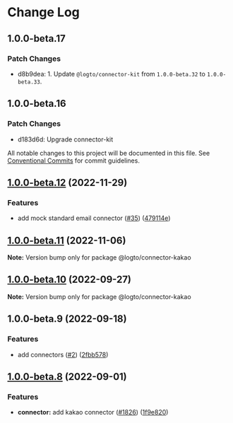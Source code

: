 # Change Log

## 1.0.0-beta.17

### Patch Changes

- d8b9dea: 1. Update `@logto/connector-kit` from `1.0.0-beta.32` to `1.0.0-beta.33`.

## 1.0.0-beta.16

### Patch Changes

- d183d6d: Upgrade connector-kit

All notable changes to this project will be documented in this file.
See [Conventional Commits](https://conventionalcommits.org) for commit guidelines.

## [1.0.0-beta.12](https://github.com/logto-io/connectors/compare/v1.0.0-beta.11...v1.0.0-beta.12) (2022-11-29)

### Features

- add mock standard email connector ([#35](https://github.com/logto-io/connectors/issues/35)) ([479114e](https://github.com/logto-io/connectors/commit/479114e847fb4b11c6fbd697a36b7f5eb56305ed))

## [1.0.0-beta.11](https://github.com/logto-io/connectors/compare/v1.0.0-beta.10...v1.0.0-beta.11) (2022-11-06)

**Note:** Version bump only for package @logto/connector-kakao

## [1.0.0-beta.10](https://github.com/logto-io/connectors/compare/v1.0.0-beta.9...v1.0.0-beta.10) (2022-09-27)

**Note:** Version bump only for package @logto/connector-kakao

## 1.0.0-beta.9 (2022-09-18)

### Features

- add connectors ([#2](https://github.com/logto-io/connectors/issues/2)) ([2fbb578](https://github.com/logto-io/connectors/commit/2fbb57815406bace113617a6304eafcfc5db2d61))

## [1.0.0-beta.8](https://github.com/logto-io/logto/compare/v1.0.0-beta.6...v1.0.0-beta.8) (2022-09-01)

### Features

- **connector:** add kakao connector ([#1826](https://github.com/logto-io/logto/issues/1826)) ([1f9e820](https://github.com/logto-io/logto/commit/1f9e820eb60d0034b82099fe5a9c96457e47101e))
